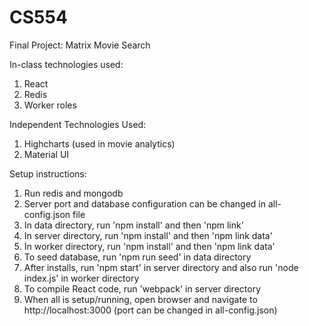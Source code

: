 # CS554
Final Project: Matrix Movie Search

In-class technologies used:

1. React
2. Redis
3. Worker roles

Independent Technologies Used:

1. Highcharts (used in movie analytics)
2. Material UI

Setup instructions:

1. Run redis and mongodb
2. Server port and database configuration can be changed in all-config.json file
3. In data directory, run 'npm install' and then 'npm link'
4. In server directory, run 'npm install' and then 'npm link data'
5. In worker directory, run 'npm install' and then 'npm link data'
6. To seed database, run 'npm run seed' in data directory
7. After installs, run 'npm start' in server directory and also run 'node index.js' in worker directory 
8. To compile React code, run 'webpack' in server directory
9. When all is setup/running, open browser and navigate to http://localhost:3000 (port can be changed in all-config.json)
